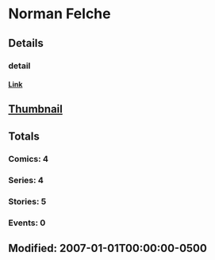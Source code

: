 # Norman  Felche 
## Details
### detail
#### [Link](http://marvel.com/comics/creators/4714/norman_felche?utm_campaign=apiRef&utm_source=225578a89fc76f3d20fbffda5d17a88d)
## [Thumbnail](http://i.annihil.us/u/prod/marvel/i/mg/b/40/image_not_available.jpg)
## Totals
### Comics: 4
### Series: 4
### Stories: 5
### Events: 0
## Modified: 2007-01-01T00:00:00-0500
